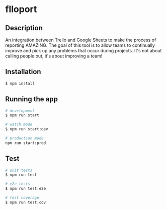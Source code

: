 # flloport

## Description

An integration between Trello and Google Sheets to make the process of reporting AMAZING. The goal of this tool is to allow teams to continually improve and pick up any problems that occur during projects. It's not about calling people out, it's about improving a team!

## Installation

```bash
$ npm install
```

## Running the app

```bash
# development
$ npm run start

# watch mode
$ npm run start:dev

# production mode
npm run start:prod
```

## Test

```bash
# unit tests
$ npm run test

# e2e tests
$ npm run test:e2e

# test coverage
$ npm run test:cov
```

